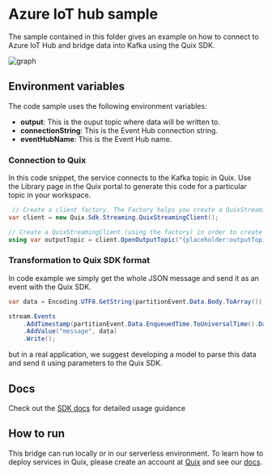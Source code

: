# Azure IoT hub sample
The sample contained in this folder gives an example on how to connect to Azure IoT Hub and bridge data into Kafka using the Quix SDK.

![graph](iot-bridge.png?raw=true)

## Environment variables

The code sample uses the following environment variables:

- **output**: This is the ouput topic where data will be written to.
- **connectionString**: This is the Event Hub connection string.
- **eventHubName**: This is the Event Hub name.

### Connection to Quix
In this code snippet, the service connects to the Kafka topic in Quix. Use the Library page in the Quix portal to generate this code for a particular topic in your workspace.
```csharp
 // Create a client factory. The Factory helps you create a QuixStreamingClient (see below) more easily
var client = new Quix.Sdk.Streaming.QuixStreamingClient();

// Create a QuixStreamingClient (using the factory) in order to create new streams for the above configured topic
using var outputTopic = client.OpenOutputTopic("{placeholder:outputTopic}");
```

### Transformation to Quix SDK format
In code example we simply get the whole JSON message and send it as an event with the Quix SDK.

```csharp
var data = Encoding.UTF8.GetString(partitionEvent.Data.Body.ToArray());

stream.Events
	.AddTimestamp(partitionEvent.Data.EnqueuedTime.ToUniversalTime().DateTime)
	.AddValue("message", data)
	.Write();
```
but in a real application, we suggest developing a model to parse this data and send it using parameters to the Quix SDK. 

## Docs

Check out the [SDK docs](https://quix.io/docs/sdk/introduction.html) for detailed usage guidance

## How to run
This bridge can run locally or in our serverless environment. To learn how to deploy services in Quix, please create an account at [Quix](https://portal.platform.quix.ai/self-sign-up?xlink=github) and see our [docs](https://quix.io/docs/guides/index.html).

